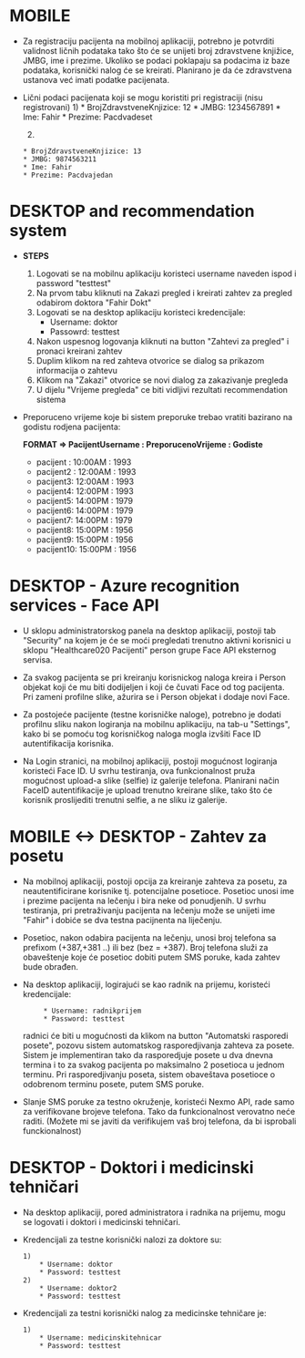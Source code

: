 # MOBILE

  - Za registraciju pacijenta na mobilnoj aplikaciji, potrebno je potvrditi validnost ličnih podataka
    tako što će se unijeti broj zdravstvene knjižice, JMBG, ime i prezime. Ukoliko se podaci poklapaju
    sa podacima iz baze podataka, korisnički nalog će se kreirati.
    Planirano je da će zdravstvena ustanova već imati podatke pacijenata.

  - Lični podaci pacijenata koji se mogu koristiti pri registraciji (nisu registrovani)
      1)
        * BrojZdravstveneKnjizice: 12
        * JMBG: 1234567891
        * Ime: Fahir
        * Prezime: Pacdvadeset

      2)
        * BrojZdravstveneKnjizice: 13
        * JMBG: 9874563211
        * Ime: Fahir
        * Prezime: Pacdvajedan


# DESKTOP and recommendation system

 - **STEPS**
     1) Logovati se na mobilnu aplikaciju koristeci username naveden ispod i password "testtest"
     2) Na prvom tabu kliknuti na Zakazi pregled i kreirati zahtev za pregled odabirom doktora "Fahir Dokt"
     3) Logovati se na desktop aplikaciju koristeci kredencijale:
           * Username: doktor
           * Passowrd: testtest
     4) Nakon uspesnog logovanja kliknuti na button "Zahtevi za pregled" i pronaci kreirani zahtev
     5) Duplim klikom na red zahteva otvorice se dialog sa prikazom informacija o zahtevu
     6) Klikom na "Zakazi" otvorice se novi dialog za zakazivanje pregleda
     7) U dijelu "Vrijeme pregleda" ce biti vidljivi rezultati recommendation sistema

 - Preporuceno vrijeme koje bi sistem preporuke trebao vratiti bazirano na godistu rodjena pacijenta:

     **FORMAT => PacijentUsername : PreporucenoVrijeme : Godiste**

     * pacijent : 10:00AM : 1993
     * pacijent2 : 12:00AM : 1993
     * pacijent3: 12:00AM : 1993
     * pacijent4: 12:00PM : 1993
     * pacijent5: 14:00PM : 1979
     * pacijent6: 14:00PM : 1979
     * pacijent7: 14:00PM : 1979
     * pacijent8: 15:00PM : 1956
     * pacijent9: 15:00PM : 1956
     * pacijent10: 15:00PM : 1956



# DESKTOP - Azure recognition services - Face API

 - U sklopu administratorskog panela na desktop aplikaciji, postoji tab "Security"
   na kojem je će se moći pregledati trenutno aktivni korisnici u sklopu "Healthcare020 Pacijenti"
   person grupe  Face API eksternog servisa.

 - Za svakog pacijenta se pri kreiranju korisnickog naloga kreira i Person objekat koji će mu biti
   dodijeljen i koji će čuvati Face od tog pacijenta. Pri zameni profilne slike, ažurira se i Person
   objekat i dodaje novi Face.

 - Za postojeće pacijente (testne korisničke naloge), potrebno je dodati profilnu sliku nakon logiranja na mobilnu aplikaciju,
   na tab-u "Settings", kako bi se pomoću tog korisničkog naloga mogla izvšiti Face ID autentifikacija korisnika.

 - Na Login stranici, na mobilnoj aplikaciji, postoji mogućnost logiranja koristeći Face ID.
   U svrhu testiranja, ova funkcionalnost pruža mogućnost upload-a slike (selfie)
   iz galerije telefona. Planirani način FaceID autentifikacije je upload trenutno kreirane slike,
   tako što će korisnik proslijediti trenutni selfie, a ne sliku iz galerije.


# MOBILE <-> DESKTOP - Zahtev za posetu

- Na mobilnoj aplikaciji, postoji opcija za kreiranje zahteva za posetu, za neautentificirane
  korisnike tj. potencijalne posetioce. Posetioc unosi ime i prezime pacijenta na lečenju i bira
  neke od ponudjenih.
  U svrhu testiranja, pri pretraživanju pacijenta na lečenju može se unijeti ime "Fahir" i dobiće se dva testna pacijnenta na liječenju.

- Posetioc, nakon odabira pacijenta na lečenju, unosi broj telefona sa prefixom (+387,+381 ..) ili bez (bez = +387).
  Broj telefona služi za obaveštenje koje će posetioc dobiti putem SMS poruke, kada zahtev bude obrađen.

- Na desktop aplikaciji, logirajući se kao radnik na prijemu, koristeći kredencijale:

           * Username: radnikprijem
           * Password: testtest

  radnici će biti u mogućnosti da klikom na button "Automatski rasporedi posete", pozovu sistem automatskog rasporedjivanja zahteva za posete.
  Sistem je implementiran tako da rasporedjuje posete u dva dnevna termina i to za svakog pacijenta po maksimalno 2 posetioca u jednom terminu.
  Pri rasporedjivanju poseta, sistem obaveštava posetioce o odobrenom terminu posete, putem SMS poruke.

- Slanje SMS poruke za testno okruženje, koristeći Nexmo API, rade samo za verifikovane brojeve telefona. Tako da funkcionalnost verovatno neće raditi.
  (Možete mi se javiti da verifikujem vaš broj telefona, da bi isprobali funckionalnost)


# DESKTOP - Doktori i medicinski tehničari

 - Na desktop aplikaciji, pored administratora i radnika na prijemu, mogu se logovati i doktori i medicinski tehničari.

 - Kredencijali za testne korisnički nalozi za doktore su:

       1)
           * Username: doktor
           * Password: testtest
       2)
           * Username: doktor2
           * Password: testtest

 - Kredencijali za testni korisnički nalog za medicinske tehničare je:

       1)
           * Username: medicinskitehnicar
           * Password: testtest
